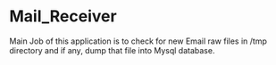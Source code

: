 # Mail_Receiver
Main Job of this application is to check for new Email raw files in /tmp directory and if any, dump that file into Mysql database.
